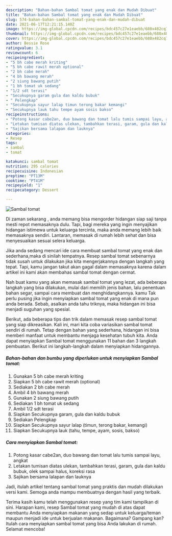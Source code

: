 ```yaml
---
description: "Bahan-bahan Sambal tomat yang enak dan Mudah Dibuat"
title: "Bahan-bahan Sambal tomat yang enak dan Mudah Dibuat"
slug: 574-bahan-bahan-sambal-tomat-yang-enak-dan-mudah-dibuat
date: 2021-06-17T12:21:15.140Z
image: https://img-global.cpcdn.com/recipes/bdc457c27e1eaebb/680x482cq70/sambal-tomat-foto-resep-utama.jpg
thumbnail: https://img-global.cpcdn.com/recipes/bdc457c27e1eaebb/680x482cq70/sambal-tomat-foto-resep-utama.jpg
cover: https://img-global.cpcdn.com/recipes/bdc457c27e1eaebb/680x482cq70/sambal-tomat-foto-resep-utama.jpg
author: Bessie Rose
ratingvalue: 3.1
reviewcount: 6
recipeingredient:
- "5 bh cabe merah kriting"
- "5 bh cabe rawit merah optional"
- "2 bh cabe merah"
- "4 bh bawang merah"
- "2 siung bawang putih"
- "1 bh tomat uk sedang"
- "1/2 sdt terasi"
- "Secukupnya garam gula dan kaldu bubuk"
- " Pelengkap"
- "Secukupnya sayur lalap timun terong bakar kemangi"
- "Secukupnya lauk tahu tempe ayam sosis bakso"
recipeinstructions:
- "Potong kasar cabe2an, duo bawang dan tomat lalu tumis sampai layu, angkat"
- "Letakan tumisan diatas ulekan, tambahkan terasi, garam, gula dan kaldu bubuk, olek sampai halus, koreksi rasa"
- "Sajikan bersama lalapan dan lauknya"
categories:
- Resep
tags:
- sambal
- tomat

katakunci: sambal tomat 
nutrition: 295 calories
recipecuisine: Indonesian
preptime: "PT13M"
cooktime: "PT41M"
recipeyield: "1"
recipecategory: Dessert

---
```



![Sambal tomat](https://img-global.cpcdn.com/recipes/bdc457c27e1eaebb/680x482cq70/sambal-tomat-foto-resep-utama.jpg)

Di zaman  sekarang , anda memang bisa mengorder hidangan siap saji tanpa mesti repot memasaknya dulu. Tapi, bagi mereka yang ingin menyajikan hidangan istimewa untuk keluarga tercinta, maka anda memang lebih baik memasaknya sendiri. Lantaran, memasak di rumah lebih sehat dan bisa menyesuaikan sesuai selera keluarga.

Jika anda sedang mencari ide cara membuat sambal tomat yang enak dan sederhana,maka di sinilah tempatnya. Resep sambal tomat  sebenarnya tidak susah untuk dilakukan jika kita mengerjakannya dengan langkah yang tepat. Tapi, kamu jangan takut akan gagal dalam memasaknya 
karena dalam artikel ini kami akan membahas sambal tomat dengan cermat.  



Nah buat kamu yang akan memasak sambal tomat yang lezat, ada beberapa langkah yang bisa dilakukan, mulai dari memilih jenis bahan, lalu penentuan bahan segar, sampai cara membuat dan menghidangkannya. kamu Tak perlu pusing jika ingin menyiapkan sambal tomat yang enak di mana pun anda berada. Sebab, asalkan anda  tahu triknya, maka hidangan ini bisa menjadi suguhan yang spesial.

Berikut, ada beberapa tips dan trik dalam memasak resep sambal tomat yang siap dikreasikan. Kali ini, mari kita coba variasikan sambal tomat sendiri di rumah. Tetap dengan bahan yang sederhana, hidangan ini bisa memberi manfaat untuk membantu menjaga kesehatan tubuh kita. Anda dapat menyiapkan Sambal tomat menggunakan 11 bahan dan 3 langkah pembuatan. Berikut ini langkah-langkah dalam menyiapkan hidangannya.

<!--inarticleads1-->

##### Bahan-bahan dan bumbu yang diperlukan untuk menyiapkan Sambal tomat:

1. Gunakan 5 bh cabe merah kriting
1. Siapkan 5 bh cabe rawit merah (optional)
1. Sediakan 2 bh cabe merah
1. Ambil 4 bh bawang merah
1. Gunakan 2 siung bawang putih
1. Sediakan 1 bh tomat uk sedang
1. Ambil 1/2 sdt terasi
1. Siapkan Secukupnya garam, gula dan kaldu bubuk
1. Sediakan  Pelengkap
1. Siapkan Secukupnya sayur lalap (timun, terong bakar, kemangi)
1. Siapkan Secukupnya lauk (tahu, tempe, ayam, sosis, bakso)




<!--inarticleads2-->

##### Cara menyiapkan Sambal tomat:

1. Potong kasar cabe2an, duo bawang dan tomat lalu tumis sampai layu, angkat
1. Letakan tumisan diatas ulekan, tambahkan terasi, garam, gula dan kaldu bubuk, olek sampai halus, koreksi rasa
1. Sajikan bersama lalapan dan lauknya




Jadi, itulah artikel tentang  sambal tomat  yang praktis dan mudah dilakukan versi kami. Semoga anda mampu membuatnya dengan hasil yang terbaik. 

Terima kasih kamu telah menggunakan resep yang tim kami tampilkan di sini. Harapan kami, resep  Sambal tomat yang mudah di atas dapat membantu Anda menyiapkan makanan yang sedap untuk keluarga/teman maupun menjadi ide untuk berjualan makanan. Bagaimana? Gampang kan? Itulah cara menyiapkan sambal tomat yang bisa Anda lakukan di rumah. Selamat mencoba!

